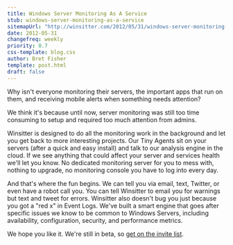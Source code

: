 ```yaml
---
title: Windows Server Monitoring As A Service
stub: windows-server-monitoring-as-a-service
sitemapUrl: "http://winsitter.com/2012/05/31/windows-server-monitoring-as-a-service"
date: 2012-05-31
changefreq: weekly
priority: 0.7
css-template: blog.css
author: Bret Fisher
template: post.html
draft: false
---
```

Why isn't everyone monitoring their servers, the important apps that run on them, and receiving mobile alerts when something needs attention?

We think it's because until now, server monitoring was still too time consuming to setup and required too much attention from admins.

Winsitter is designed to do all the monitoring work in the background and let you get back to more interesting projects. Our Tiny Agents sit on your servers (after a quick and easy install) and talk to our analysis engine in the cloud. If we see anything that could affect your server and services health we'll let you know. No dedicated monitoring server for you to mess with, nothing to upgrade, no monitoring console you have to log into every day.

And that's where the fun begins. We can tell you via email, text, Twitter, or even have a robot call you. You can tell Winsitter to email you for warnings but text and tweet for errors. Winsitter also doesn't bug you just because you got a "red x" in Event Logs. We've built a smart engine that goes after specific issues we know to be common to Windows Servers, including availability, configuration, security, and performance metrics.

We hope you like it. We're still in beta, so <a href="http://launch.winsitter.com">get on the invite list</a>.
